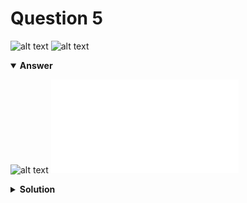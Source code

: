 # Question 5
![alt text](../ques-ref-3-15.png)
![alt text](q5.png)

<details open>
<summary><b>Answer</b></summary>

![alt text](a5.svg)
![alt text](a5.py)
</details>

<details>
<summary><b>Solution</b></summary>

![alt text](s5.png)
</details>
